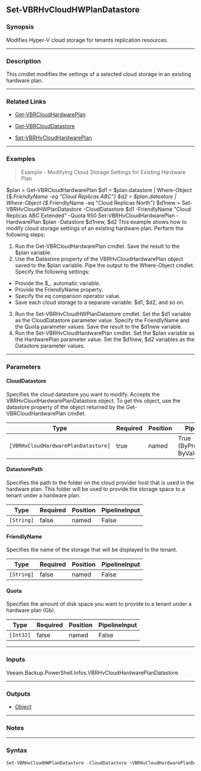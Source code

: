 Set-VBRHvCloudHWPlanDatastore
-----------------------------

### Synopsis
Modifies Hyper-V cloud storage for tenants replication resources.

---

### Description

This cmdlet modifies the settings of a selected cloud storage in an existing hardware plan.

---

### Related Links
* [Get-VBRCloudHardwarePlan](Get-VBRCloudHardwarePlan)

* [Get-VBRCloudDatastore](Get-VBRCloudDatastore)

* [Set-VBRHvCloudHardwarePlan](Set-VBRHvCloudHardwarePlan)

---

### Examples
> Example - Modifying Cloud Storage Settings for Existing Hardware Plan

$plan = Get-VBRCloudHardwarePlan
$d1 = $plan.datastore | Where-Object {$_.FriendlyName -eq "Cloud Replicas ABC"}
$d2 = $plan.datastore | Where-Object {$_.FriendlyName -eq "Cloud Replicas North"}
$d1new = Set-VBRHvCloudHWPlanDatastore -CloudDatastore $d1 -FriendlyName "Cloud Replicas ABC Extended" -Quota 950
Set-VBRHvCloudHardwarePlan -HardwarePlan $plan -Datastore $d1new, $d2
This example shows how to modify cloud storage settings of an existing hardware plan.
Perform the following steps:
1. Run the Get-VBRCloudHardwarePlan cmdlet. Save the result to the $plan variable.
2. Use the Datastore property of the VBRHvCloudHardwarePlan object saved to the $plan variable. Pipe the output to the Where-Object cmdlet. Specify the following settings:
- Provide the $_. automatic variable.
- Provide the FriendlyName property.
- Specify the eq comparison operator value.
- Save each cloud storage to a separate variable: $d1, $d2, and so on.
3. Run the Set-VBRHvCloudHWPlanDatastore cmdlet. Set the $d1 variable as the CloudDatastore parameter value. Specify the FriendlyName and the Quota parameter values. Save the result to the $d1new variable.
4. Run the Set-VBRHvCloudHardwarePlan cmdlet. Set the $plan variable as the HardwarePlan parameter value. Set the $d1new, $d2 variables as the Datastore parameter values.

---

### Parameters
#### **CloudDatastore**
Specifies the cloud datastore you want to modify. Accepts the VBRHvCloudHardwarePlanDatastore object. To get this object, use the datastore property of the object returned by the Get-VBRCloudHardwarePlan cmdlet.

|Type                               |Required|Position|PipelineInput                 |
|-----------------------------------|--------|--------|------------------------------|
|`[VBRHvCloudHardwarePlanDatastore]`|true    |named   |True (ByPropertyName, ByValue)|

#### **DatastorePath**
Specifies the path to the folder on the cloud provider host that is used in the hardware plan. This folder will be used to provide the storage space to a tenant under a hardware plan.

|Type      |Required|Position|PipelineInput|
|----------|--------|--------|-------------|
|`[String]`|false   |named   |False        |

#### **FriendlyName**
Specifies the name of the storage that will be displayed to the tenant.

|Type      |Required|Position|PipelineInput|
|----------|--------|--------|-------------|
|`[String]`|false   |named   |False        |

#### **Quota**
Specifies the amount of disk space you want to provide to a tenant under a hardware plan (Gb).

|Type     |Required|Position|PipelineInput|
|---------|--------|--------|-------------|
|`[Int32]`|false   |named   |False        |

---

### Inputs
Veeam.Backup.PowerShell.Infos.VBRHvCloudHardwarePlanDatastore

---

### Outputs
* [Object](https://learn.microsoft.com/en-us/dotnet/api/System.Object)

---

### Notes

---

### Syntax
```PowerShell
Set-VBRHvCloudHWPlanDatastore -CloudDatastore <VBRHvCloudHardwarePlanDatastore> [-DatastorePath <String>] [-FriendlyName <String>] [-Quota <Int32>] [<CommonParameters>]
```
